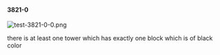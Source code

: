 #### 3821-0
![test-3821-0-0.png](https://github.com/lil-lab/nlvr/raw/master/nlvr/test/images/4/test-3821-0-0.png "test-3821-0-0.png")

there is at least one tower which has exactly one block which is of black color